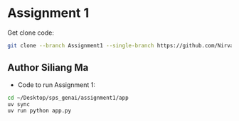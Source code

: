 # Assignment 1

Get clone code:  
```bash
git clone --branch Assignment1 --single-branch https://github.com/NirvanaMa/APAN5560_sps_genai.git
```

## Author Siliang Ma
   
- Code to run Assignment 1:  
```bash
cd ~/Desktop/sps_genai/assignment1/app
uv sync
uv run python app.py
``` 
